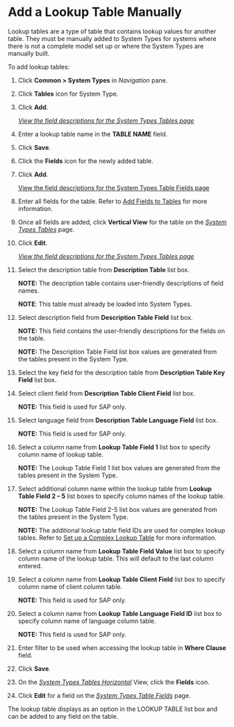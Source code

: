 # Add a Lookup Table Manually

Lookup tables are a type of table that contains lookup values for
another table. They must be manually added to System Types for systems
where there is not a complete model set up or where the System Types are
manually built.

To add lookup tables:

1.  Click **Common \> System Types** in *Navigation* pane.

2.  Click **Tables** icon for System Type.

3.  Click **Add**.
    
    *[View the field descriptions for the System Types Tables
    page](../Page_Desc/System_Types_Tables_H.htm)*

4.  Enter a lookup table name in the **TABLE NAME** field.

5.  Click **Save**.

6.  Click the **Fields** icon for the newly added table.

7.  Click **Add**.
    
    [View the field descriptions for the System Types Table Fields
    page](../Page_Desc/System_Types_Table_Fields_H.htm)

8.  Enter all fields for the table. Refer to [Add Fields to
    Tables](Add_Fields_to_Tables.htm) for more information.

9.  Once all fields are added, click **Vertical View** for the table on
    the *[System Types Tables](../Page_Desc/System_Types_Tables_H.htm)*
    page.

10. Click **Edit**.
    
    *[View the field descriptions for the System Types Tables
    page](../Page_Desc/System_Types_Tables_H.htm)*

11. Select the description table from **Description Table** list box.
    
    **NOTE:** The description table contains user-friendly descriptions
    of field names.
    
    **NOTE**: This table must already be loaded into System Types.

12. Select description field from **Description Table Field** list box.
    
    **NOTE:** This field contains the user-friendly descriptions for the
    fields on the table.
    
    **NOTE:** The Description Table Field list box values are generated
    from the tables present in the System Type.

13. Select the key field for the description table from **Description
    Table Key Field** list box.

14. Select client field from **Description Table Client Field** list
    box.
    
    **NOTE:** This field is used for SAP only.

15. Select language field from **Description Table Language Field** list
    box.
    
    **NOTE:** This field is used for SAP only.

16. Select a column name from **Lookup Table Field 1** list box to
    specify column name of lookup table.
    
    **NOTE:** The Lookup Table Field 1 list box values are generated
    from the tables present in the System Type.

17. Select additional column name within the lookup table from **Lookup
    Table Field 2 – 5** list boxes to specify column names of the lookup
    table.
    
    **NOTE:** The Lookup Table Field 2-5 list box values are generated
    from the tables present in the System Type.
    
    **NOTE:** The additional lookup table field IDs are used for complex
    lookup tables. Refer to [Set up a Complex Lookup
    Table](../../../Migration/Design/Use_Cases/Set_up_a_Complex_Lookup_Table.htm)
    for more information.

18. Select a column name from **Lookup Table Field Value** list box to
    specify column name of the lookup table. This will default to the
    last column entered.

19. Select a column name from **Lookup Table Client Field** list box to
    specify column name of client column table.
    
    **NOTE:** This field is used for SAP only.

20. Select a column name from **Lookup Table Language Field ID** list
    box to specify column name of language column table.
    
    **NOTE:** This field is used for SAP only.

21. Enter filter to be used when accessing the lookup table in **Where
    Clause** field.

22. Click **Save**.

23. On the [*System Types Tables
    Horizontal*](../Page_Desc/System_Types_Tables_H.htm) View, click the
    **Fields** icon.

24. Click **Edit** for a field on the [*System Types Table
    Fields*](../Page_Desc/System_Types_Table_Fields_H.htm) page.

The lookup table displays as an option in the LOOKUP TABLE list box and
can be added to any field on the table.
